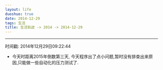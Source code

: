 ```yaml
---
layout: life
duoshuo: true
date: 2014-12-29
tags: 生活
title: 生活轨迹 -> 2014 -> 2014-12-29
---
```


******

时间戳: 2014年12月29日09:22:44

* 今天时距离2015年倒数第三天, 今天程序出了点小问题,暂时没有排查出来原因,只能做一些自动化的压力测试了.
